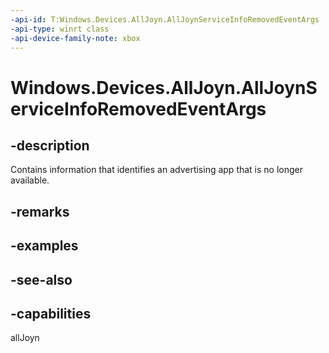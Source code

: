 ```yaml
---
-api-id: T:Windows.Devices.AllJoyn.AllJoynServiceInfoRemovedEventArgs
-api-type: winrt class
-api-device-family-note: xbox
---
```


<!-- Class syntax.
public class AllJoynServiceInfoRemovedEventArgs : Windows.Devices.AllJoyn.IAllJoynServiceInfoRemovedEventArgs
-->

# Windows.Devices.AllJoyn.AllJoynServiceInfoRemovedEventArgs

## -description
Contains information that identifies an advertising app that is no longer available.

## -remarks

## -examples

## -see-also


## -capabilities
allJoyn